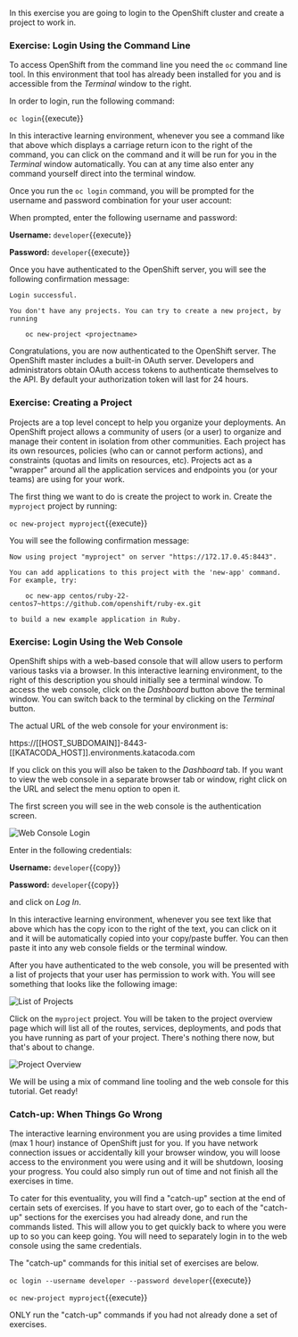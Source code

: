 In this exercise you are going to login to the OpenShift cluster and create a project to work in.

### Exercise: Login Using the Command Line

To access OpenShift from the command line you need the `oc` command line tool. In this environment that tool has already been installed for you and is accessible from the _Terminal_ window to the right.

In order to login, run the following command:

``oc login``{{execute}}

In this interactive learning environment, whenever you see a command like that above which displays a carriage return icon to the right of the command, you can click on the command and it will be run for you in the _Terminal_ window automatically. You can at any time also enter any command yourself direct into the terminal window.

Once you run the `oc login` command, you will be prompted for the username and
password combination for your user account:

When prompted, enter the following username and password:

**Username:** ``developer``{{execute}}

**Password:** ``developer``{{execute}}

Once you have authenticated to the OpenShift server, you will see the
following confirmation message:

```
Login successful.

You don't have any projects. You can try to create a new project, by running

    oc new-project <projectname>
```

Congratulations, you are now authenticated to the OpenShift server. The
OpenShift master includes a built-in OAuth server. Developers and administrators
obtain OAuth access tokens to authenticate themselves to the API. By default
your authorization token will last for 24 hours.

### Exercise: Creating a Project

Projects are a top level concept to help you organize your deployments. An
OpenShift project allows a community of users (or a user) to organize and manage
their content in isolation from other communities. Each project has its own
resources, policies (who can or cannot perform actions), and constraints (quotas
and limits on resources, etc). Projects act as a "wrapper" around all the
application services and endpoints you (or your teams) are using for your work.

The first thing we want to do is create the project to work in. Create the `myproject` project by running:

``oc new-project myproject``{{execute}}

You will see the following confirmation message:

```
Now using project "myproject" on server "https://172.17.0.45:8443".

You can add applications to this project with the 'new-app' command. For example, try:

    oc new-app centos/ruby-22-centos7~https://github.com/openshift/ruby-ex.git

to build a new example application in Ruby.
```

### Exercise: Login Using the Web Console

OpenShift ships with a web-based console that will allow users to
perform various tasks via a browser.  In this interactive learning environment, to the right of this description you should initially see a terminal window. To access the web console, click on the _Dashboard_ button above the terminal window. You can switch back to the terminal by clicking on the _Terminal_ button.

The actual URL of the web console for your environment is:

https://[[HOST_SUBDOMAIN]]-8443-[[KATACODA_HOST]].environments.katacoda.com

If you click on this you will also be taken to the _Dashboard_ tab. If you want to view the web console in a separate browser tab or window, right click on the URL and select the menu option to open it.

The first screen you will see in the web console is the authentication screen.

![Web Console Login](../../assets/workshops/training-workshop/01-web-console-login.png)

Enter in the following credentials:

**Username:** ``developer``{{copy}}

**Password:** ``developer``{{copy}}

and click on _Log In_.

In this interactive learning environment, whenever you see text like that above which has the copy icon to the right of the text, you can click on it and it will be automatically copied into your copy/paste buffer. You can then paste it into any web console fields or the terminal window.

After you have authenticated to the web console, you will be presented with a
list of projects that your user has permission to work with. You will see
something that looks like the following image:

![List of Projects](../../assets/workshops/training-workshop/01-list-of-projects.png)

Click on the `myproject` project. You will be taken to the project overview page
which will list all of the routes, services, deployments, and pods that you have
running as part of your project. There's nothing there now, but that's about to
change.

![Project Overview](../../assets/workshops/training-workshop/01-project-overview.png)

We will be using a mix of command line tooling and the web console for this tutorial.
Get ready!

### Catch-up: When Things Go Wrong

The interactive learning environment you are using provides a time limited (max 1 hour) instance of OpenShift just for you. If you have network connection issues or accidentally kill your browser window, you will loose access to the environment you were using and it will be shutdown, loosing your progress. You could also simply run out of time and not finish all the exercises in time.

To cater for this eventuality, you will find a "catch-up" section at the end of certain sets of exercises. If you have to start over, go to each of the "catch-up" sections for the exercises you had already done, and run the commands listed. This will allow you to get quickly back to where you were up to so you can keep going. You will need to separately login in to the web console using the same credentials.

The "catch-up" commands for this initial set of exercises are below.

``oc login --username developer --password developer``{{execute}}

``oc new-project myproject``{{execute}}

ONLY run the "catch-up" commands if you had not already done a set of exercises.

